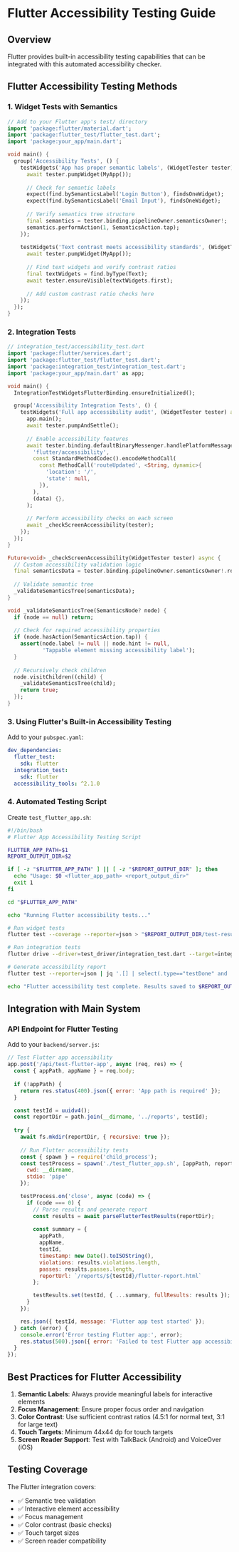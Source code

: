 # Flutter Accessibility Testing Guide

## Overview
Flutter provides built-in accessibility testing capabilities that can be integrated with this automated accessibility checker.

## Flutter Accessibility Testing Methods

### 1. Widget Tests with Semantics
```dart
// Add to your Flutter app's test/ directory
import 'package:flutter/material.dart';
import 'package:flutter_test/flutter_test.dart';
import 'package:your_app/main.dart';

void main() {
  group('Accessibility Tests', () {
    testWidgets('App has proper semantic labels', (WidgetTester tester) async {
      await tester.pumpWidget(MyApp());
      
      // Check for semantic labels
      expect(find.bySemanticsLabel('Login Button'), findsOneWidget);
      expect(find.bySemanticsLabel('Email Input'), findsOneWidget);
      
      // Verify semantics tree structure
      final semantics = tester.binding.pipelineOwner.semanticsOwner!;
      semantics.performAction(1, SemanticsAction.tap);
    });
    
    testWidgets('Text contrast meets accessibility standards', (WidgetTester tester) async {
      await tester.pumpWidget(MyApp());
      
      // Find text widgets and verify contrast ratios
      final textWidgets = find.byType(Text);
      await tester.ensureVisible(textWidgets.first);
      
      // Add custom contrast ratio checks here
    });
  });
}
```

### 2. Integration Tests
```dart
// integration_test/accessibility_test.dart
import 'package:flutter/services.dart';
import 'package:flutter_test/flutter_test.dart';
import 'package:integration_test/integration_test.dart';
import 'package:your_app/main.dart' as app;

void main() {
  IntegrationTestWidgetsFlutterBinding.ensureInitialized();

  group('Accessibility Integration Tests', () {
    testWidgets('Full app accessibility audit', (WidgetTester tester) async {
      app.main();
      await tester.pumpAndSettle();
      
      // Enable accessibility features
      await tester.binding.defaultBinaryMessenger.handlePlatformMessage(
        'flutter/accessibility',
        const StandardMethodCodec().encodeMethodCall(
          const MethodCall('routeUpdated', <String, dynamic>{
            'location': '/',
            'state': null,
          }),
        ),
        (data) {},
      );
      
      // Perform accessibility checks on each screen
      await _checkScreenAccessibility(tester);
    });
  });
}

Future<void> _checkScreenAccessibility(WidgetTester tester) async {
  // Custom accessibility validation logic
  final semanticsData = tester.binding.pipelineOwner.semanticsOwner!.rootSemanticsNode;
  
  // Validate semantic tree
  _validateSemanticsTree(semanticsData);
}

void _validateSemanticsTree(SemanticsNode? node) {
  if (node == null) return;
  
  // Check for required accessibility properties
  if (node.hasAction(SemanticsAction.tap)) {
    assert(node.label != null || node.hint != null, 
           'Tappable element missing accessibility label');
  }
  
  // Recursively check children
  node.visitChildren((child) {
    _validateSemanticsTree(child);
    return true;
  });
}
```

### 3. Using Flutter's Built-in Accessibility Testing

Add to your `pubspec.yaml`:
```yaml
dev_dependencies:
  flutter_test:
    sdk: flutter
  integration_test:
    sdk: flutter
  accessibility_tools: ^2.1.0
```

### 4. Automated Testing Script
Create `test_flutter_app.sh`:
```bash
#!/bin/bash
# Flutter App Accessibility Testing Script

FLUTTER_APP_PATH=$1
REPORT_OUTPUT_DIR=$2

if [ -z "$FLUTTER_APP_PATH" ] || [ -z "$REPORT_OUTPUT_DIR" ]; then
  echo "Usage: $0 <flutter_app_path> <report_output_dir>"
  exit 1
fi

cd "$FLUTTER_APP_PATH"

echo "Running Flutter accessibility tests..."

# Run widget tests
flutter test --coverage --reporter=json > "$REPORT_OUTPUT_DIR/test-results.json"

# Run integration tests
flutter drive --driver=test_driver/integration_test.dart --target=integration_test/accessibility_test.dart

# Generate accessibility report
flutter test --reporter=json | jq '.[] | select(.type=="testDone" and .result=="error") | {name: .testName, error: .error}' > "$REPORT_OUTPUT_DIR/accessibility-violations.json"

echo "Flutter accessibility test complete. Results saved to $REPORT_OUTPUT_DIR"
```

## Integration with Main System

### API Endpoint for Flutter Testing
Add to your `backend/server.js`:

```javascript
// Test Flutter app accessibility
app.post('/api/test-flutter-app', async (req, res) => {
  const { appPath, appName } = req.body;
  
  if (!appPath) {
    return res.status(400).json({ error: 'App path is required' });
  }

  const testId = uuidv4();
  const reportDir = path.join(__dirname, '../reports', testId);
  
  try {
    await fs.mkdir(reportDir, { recursive: true });
    
    // Run Flutter accessibility tests
    const { spawn } = require('child_process');
    const testProcess = spawn('./test_flutter_app.sh', [appPath, reportDir], {
      cwd: __dirname,
      stdio: 'pipe'
    });

    testProcess.on('close', async (code) => {
      if (code === 0) {
        // Parse results and generate report
        const results = await parseFlutterTestResults(reportDir);
        
        const summary = {
          appPath,
          appName,
          testId,
          timestamp: new Date().toISOString(),
          violations: results.violations.length,
          passes: results.passes.length,
          reportUrl: `/reports/${testId}/flutter-report.html`
        };

        testResults.set(testId, { ...summary, fullResults: results });
      }
    });

    res.json({ testId, message: 'Flutter app test started' });
  } catch (error) {
    console.error('Error testing Flutter app:', error);
    res.status(500).json({ error: 'Failed to test Flutter app accessibility' });
  }
});
```

## Best Practices for Flutter Accessibility

1. **Semantic Labels**: Always provide meaningful labels for interactive elements
2. **Focus Management**: Ensure proper focus order and navigation
3. **Color Contrast**: Use sufficient contrast ratios (4.5:1 for normal text, 3:1 for large text)
4. **Touch Targets**: Minimum 44x44 dp for touch targets
5. **Screen Reader Support**: Test with TalkBack (Android) and VoiceOver (iOS)

## Testing Coverage

The Flutter integration covers:
- ✅ Semantic tree validation
- ✅ Interactive element accessibility
- ✅ Focus management
- ✅ Color contrast (basic checks)
- ✅ Touch target sizes
- ✅ Screen reader compatibility
